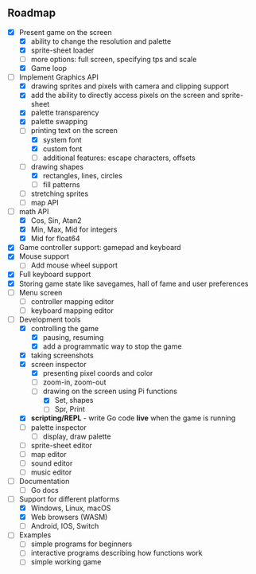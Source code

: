 ## Roadmap

* [x] Present game on the screen
    * [x] ability to change the resolution and palette
    * [x] sprite-sheet loader
    * [ ] more options: full screen, specifying tps and scale
    * [x] Game loop
* [ ] Implement Graphics API
    * [x] drawing sprites and pixels with camera and clipping support
    * [x] add the ability to directly access pixels on the screen and sprite-sheet
    * [x] palette transparency
    * [x] palette swapping
    * [ ] printing text on the screen
        * [x] system font
        * [x] custom font 
        * [ ] additional features: escape characters, offsets
    * [ ] drawing shapes
        * [x] rectangles, lines, circles
        * [ ] fill patterns
    * [ ] stretching sprites
    * [ ] map API
* [ ] math API
    * [x] Cos, Sin, Atan2
    * [x] Min, Max, Mid for integers
    * [x] Mid for float64
* [x] Game controller support: gamepad and keyboard
* [x] Mouse support
  * [ ] Add mouse wheel support
* [x] Full keyboard support
* [x] Storing game state like savegames, hall of fame and user preferences
* [ ] Menu screen
  * [ ] controller mapping editor
  * [ ] keyboard mapping editor 
* [ ] Development tools
    * [x] controlling the game
        * [x] pausing, resuming
        * [x] add a programmatic way to stop the game
    * [x] taking screenshots
    * [x] screen inspector
      * [x] presenting pixel coords and color
      * [ ] zoom-in, zoom-out
      * [ ] drawing on the screen using Pi functions
        * [x] Set, shapes
        * [ ] Spr, Print
    * [x] **scripting/REPL** - write Go code **live** when the game is running
    * [ ] palette inspector
      * [ ] display, draw palette
    * [ ] sprite-sheet editor
    * [ ] map editor
    * [ ] sound editor
    * [ ] music editor
* [ ] Documentation
    * [ ] Go docs
* [ ] Support for different platforms
  * [x] Windows, Linux, macOS
  * [x] Web browsers (WASM)
  * [ ] Android, IOS, Switch
* [ ] Examples
    * [ ] simple programs for beginners
    * [ ] interactive programs describing how functions work
    * [ ] simple working game